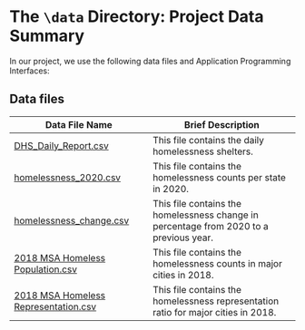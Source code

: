 # The `\data` Directory: Project Data Summary 

In our project, we use the following data files and Application Programming Interfaces:

## Data files 
|Data File Name | Brief Description|
|---------------| -----------------|
|[DHS_Daily_Report.csv](https://github.com/info201a-au2022/project-group-3-section-ag/blob/main/data/DHS_Daily_Report.csv) | This file contains the daily homelessness shelters.
|[homelessness_2020.csv](https://github.com/info201a-au2022/project-group-3-section-ag/blob/main/data/homelessness_2020.csv) | This file contains the homelessness counts per state in 2020.
|[homelessness_change.csv](https://github.com/info201a-au2022/project-group-3-section-ag/blob/main/data/homelessness_change.csv) | This file contains the homelessness change in percentage from 2020 to a previous year.
|[2018 MSA Homeless Population.csv](https://raw.githubusercontent.com/info201a-au2022/project-group-3-section-ag/main/data/2018%20MSA%20Homeless%20Population.csv) | This file contains the homelessness counts in major cities in 2018.
|[2018 MSA Homeless Representation.csv](https://raw.githubusercontent.com/info201a-au2022/project-group-3-section-ag/main/data/2018%20MSA%20Homeless%20Representation.csv) | This file contains the homelessness representation ratio for major cities in 2018.

